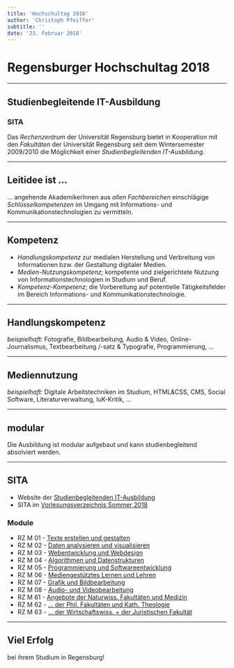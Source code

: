 ```yaml
---
title: 'Hochschultag 2018'
author: 'Christoph Pfeiffer'
subtitle: ''
date: '23. Februar 2018'
---
```


# Regensburger Hochschultag 2018

---

## Studienbegleitende IT-Ausbildung

### SITA

Das *Rechenzentrum* der Universität Regensburg bietet in Kooperation mit den *Fakultäten* der Universität Regensburg seit dem Wintersemester 2009/2010 die Möglichkeit einer *Studienbegleitenden IT-Ausbildung*.

---

## Leitidee ist ...

... angehende AkademikerInnen aus *allen Fachbereichen* einschlägige *Schlüsselkompetenzen* im Umgang mit Informations- und Kommunikationstechnologien zu vermitteln.

---

## Kompetenz

* *Handlungskompetenz* zur medialen Herstellung und Verbreitung von Informationen bzw. der Gestaltung digitaler Medien.
* *Medien-Nutzungskompetenz*; kompetente und zielgerichtete Nutzung von Informationstechnologien in Studium und Beruf.
* *Kompetenz-Kompetenz*; die Vorbereitung auf potentielle Tätigkeitsfelder im Bereich Informations- und Kommunikationstechnologie.

---

## Handlungskompetenz

*beispielhaft:* Fotografie, Bildbearbeitung, Audio & Video, Online-Journalismus, Textbearbeitung /-satz & Typografie, Programmierung, ...

---

## Mediennutzung

*beispielhaft:* Digitale Arbeitstechniken im Studium, HTML&CSS, CMS, Social Software, Literaturverwaltung, IuK-Kritik,  ...

---

## modular

Die Ausbildung ist modular aufgebaut und kann studienbegleitend absolviert werden.

---

## SITA

* Website der [Studienbegleitenden IT-Ausbildung](http://www.uni-regensburg.de/rechenzentrum/lehre-lernen/it-ausbildung/)
* SITA im [Vorlesungsverzeichnis Sommer 2018](https://lsf.uni-regensburg.de/qisserver/rds?state=wtree&search=1&trex=step&root120181=48289|48721|50239&P.vx=mittel)

### Module

* RZ M 01 - [Texte erstellen und gestalten](https://lsf.uni-regensburg.de/qisserver/rds;jsessionid=B4DEE854243049EA6D41F2218AADAF49.rvwlxtc13?state=wtree&search=1&trex=step&root120181=48289|48721|50239|45043&P.vx=mittel)
* RZ M 02 - [Daten analysieren und visualisieren](https://lsf.uni-regensburg.de/qisserver/rds;jsessionid=B4DEE854243049EA6D41F2218AADAF49.rvwlxtc13?state=wtree&search=1&trex=step&root120181=48289|48721|50239|48181&P.vx=mittel)
* RZ M 03 - [Webentwicklung und Webdesign](https://lsf.uni-regensburg.de/qisserver/rds;jsessionid=B4DEE854243049EA6D41F2218AADAF49.rvwlxtc13?state=wtree&search=1&trex=step&root120181=48289|48721|50239|45039&P.vx=mittel)
* RZ M 04 - [Algorithmen und Datenstrukturen](https://lsf.uni-regensburg.de/qisserver/rds;jsessionid=B4DEE854243049EA6D41F2218AADAF49.rvwlxtc13?state=wtree&search=1&trex=step&root120181=48289|48721|50239|49332&P.vx=mittel)
* RZ M 05 - [Programmierung und Softwareentwicklung](https://lsf.uni-regensburg.de/qisserver/rds;jsessionid=B4DEE854243049EA6D41F2218AADAF49.rvwlxtc13?state=wtree&search=1&trex=step&root120181=48289|48721|50239|45090&P.vx=mittel)
* RZ M 06 - [Mediengestütztes Lernen und Lehren](https://lsf.uni-regensburg.de/qisserver/rds;jsessionid=B4DEE854243049EA6D41F2218AADAF49.rvwlxtc13?state=wtree&search=1&trex=step&root120181=48289|48721|50239|45059&P.vx=mittel)
* RZ M 07 - [Grafik und Bildbearbeitung](https://lsf.uni-regensburg.de/qisserver/rds;jsessionid=B4DEE854243049EA6D41F2218AADAF49.rvwlxtc13?state=wtree&search=1&trex=step&root120181=48289|48721|50239|45048&P.vx=mittel)
* RZ M 08 - [Audio- und Videobearbeitung](https://lsf.uni-regensburg.de/qisserver/rds;jsessionid=B4DEE854243049EA6D41F2218AADAF49.rvwlxtc13?state=wtree&search=1&trex=step&root120181=48289|48721|50239|48587&P.vx=mittel)
* RZ M 61 - [Angebote der Naturwiss. Fakultäten und Medizin](https://lsf.uni-regensburg.de/qisserver/rds;jsessionid=B4DEE854243049EA6D41F2218AADAF49.rvwlxtc13?state=wtree&search=1&trex=step&root120181=48289|48721|50239|48179&P.vx=mittel)
* RZ M 62 - [... der Phil. Fakultäten und Kath. Theologie](https://lsf.uni-regensburg.de/qisserver/rds;jsessionid=B4DEE854243049EA6D41F2218AADAF49.rvwlxtc13?state=wtree&search=1&trex=step&root120181=48289|48721|50239|48584&P.vx=mittel)
* RZ M 63 - [... der Wirtschaftswiss. + der Juristischen Fakultät](https://lsf.uni-regensburg.de/qisserver/rds;jsessionid=B4DEE854243049EA6D41F2218AADAF49.rvwlxtc13?state=wtree&search=1&trex=step&root120181=48289|48721|50239|49041&P.vx=mittel)

---

## Viel Erfolg

bei ihrem Studium in Regensburg!

<!-- https://rawgit.com/maybegeek/Hochschultag2018/master/README.md -->
